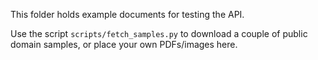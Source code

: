 This folder holds example documents for testing the API.

Use the script `scripts/fetch_samples.py` to download a couple of public domain samples, or place your own PDFs/images here.
